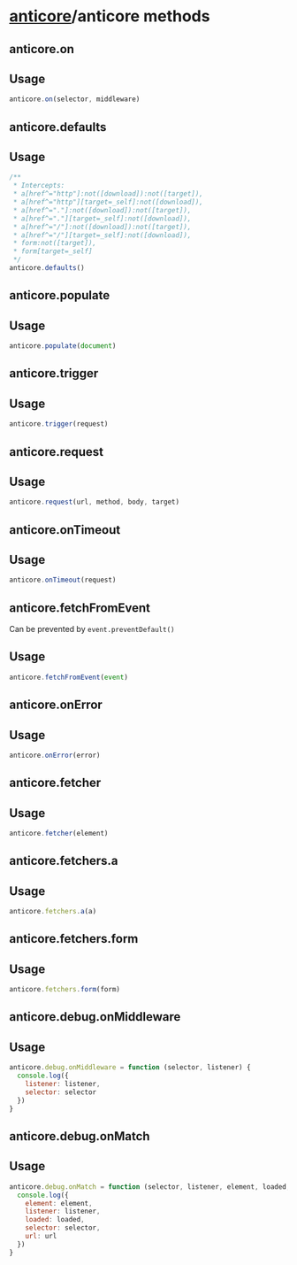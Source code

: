 # [anticore](../../#reference)/<a name="reference">anticore methods</a>


## anticore.on

## Usage

```js
anticore.on(selector, middleware)
```

## anticore.defaults

## Usage

```js
/**
 * Intercepts:
 * a[href^="http"]:not([download]):not([target]),
 * a[href^="http"][target=_self]:not([download]),
 * a[href^="."]:not([download]):not([target]),
 * a[href^="."][target=_self]:not([download]),
 * a[href^="/"]:not([download]):not([target]),
 * a[href^="/"][target=_self]:not([download]),
 * form:not([target]),
 * form[target=_self]
 */
anticore.defaults()
```

## anticore.populate

## Usage

```js
anticore.populate(document)
```

## anticore.trigger

## Usage

```js
anticore.trigger(request)
```

## anticore.request
## Usage

```js
anticore.request(url, method, body, target)
```

## anticore.onTimeout

## Usage

```js
anticore.onTimeout(request)
```

## anticore.fetchFromEvent

Can be prevented by `event.preventDefault()`

## Usage

```js
anticore.fetchFromEvent(event)
```

## anticore.onError

## Usage

```js
anticore.onError(error)
```

## anticore.fetcher

## Usage

```js
anticore.fetcher(element)
```

## anticore.fetchers.a

## Usage

```js
anticore.fetchers.a(a)
```

## anticore.fetchers.form

## Usage

```js
anticore.fetchers.form(form)
```

## anticore.debug.onMiddleware

## Usage

```js
anticore.debug.onMiddleware = function (selector, listener) {
  console.log({
    listener: listener,
    selector: selector
  })
}
```

## anticore.debug.onMatch

## Usage

```js
anticore.debug.onMatch = function (selector, listener, element, loaded, url) {
  console.log({
    element: element,
    listener: listener,
    loaded: loaded,
    selector: selector,
    url: url
  })
}
```